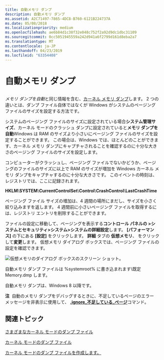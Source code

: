 ```yaml
---
title: 自動メモリ ダンプ
description: 自動メモリ ダンプ
ms.assetid: A2C71497-7865-4DC8-B760-6121B224737A
ms.date: 05/08/2018
ms.localizationpriority: medium
ms.openlocfilehash: ae6b84d1c38f32e048c752f2a92d9dc1dbc31109
ms.sourcegitcommit: 0cc5051945559a242d941a6f2799d161d8eba2a7
ms.translationtype: MT
ms.contentlocale: ja-JP
ms.lasthandoff: 04/23/2019
ms.locfileid: "63354408"
---
```

# <a name="automatic-memory-dump"></a>自動メモリ ダンプ


## <span id="ddk_kernel_memory_dump_dbg"></span><span id="DDK_KERNEL_MEMORY_DUMP_DBG"></span>


*メモリ ダンプを自動*と同じ情報を含む、[カーネル メモリ ダンプ](kernel-memory-dump.md)します。 2 つの違いとは、ダンプ ファイル自体ではなくが Windows がシステムのページング ファイルのサイズを設定する方法です。

システムのページング ファイルのサイズに設定されている場合**システム管理サイズ**、カーネル モードのクラッシュ ダンプに設定されていると**メモリ ダンプを自動**Windows は RAM のサイズより小さいにページング ファイルのサイズを設定することができます。 この場合は、Windows では、ほとんどのことができます、カーネル メモリ ダンプにキャプチャされることを確認するのに十分な大きさのページング ファイルのサイズを設定します。

コンピューターがクラッシュし、ページング ファイルでないかどうか、ページングのファイルのサイズに以上で RAM のサイズが増加を Windows カーネル メモリ ダンプをキャプチャするのに十分な大きさです。 このイベントの時刻は、レジストリでは、ここに記録されます。

**HKLM**\\**SYSTEM**\\**CurrentControlSet**\\**Control**\\**CrashControl**\\**LastCrashTime**

ページング ファイル サイズの増加は、4 週間の場所にまだし、サイズを小さく絞り込みますを返します。 4 週間前に小さいページング ファイルを取得するには、レジストリ エントリを削除することができます。

ファイルの設定に移動して、ページングを表示する**コントロール パネルの &gt;システムとセキュリティ&gt;システム&gt;システムの詳細設定**します。 **[パフォーマンス]** の下にある **[設定]** をクリックします。 **詳細** タブの **仮想メモリ**、 をクリックして**変更**します。 仮想メモリ ダイアログ ボックスでは、ページング ファイルの設定を確認できます。

![仮想メモリのダイアログ ボックスのスクリーン ショット。](images/virtualmemorydialog.png)

自動メモリ ダンプ ファイルは %systemroot% に書き込まれます\\既定 Memory.dmp します。

自動メモリ ダンプは、Windows 8 以降です。

**注**  自動のメモリ ダンプをデバッグするときに、不足しているページのエラー メッセージを非表示に使用して、 [ **.ignore\_不足している\_ページ**](-ignore-missing-pages--suppress-missing-page-errors-.md)コマンド。

 

## <a name="span-idrelatedtopicsspanrelated-topics"></a><span id="related_topics"></span>関連トピック

[さまざまなカーネル モードのダンプ ファイル](varieties-of-kernel-mode-dump-files.md)

[カーネル モードのダンプ ファイル](kernel-mode-dump-files.md)

[カーネル モードのダンプ ファイルを作成します。](creating-a-kernel-mode-dump-file.md)

 

 






